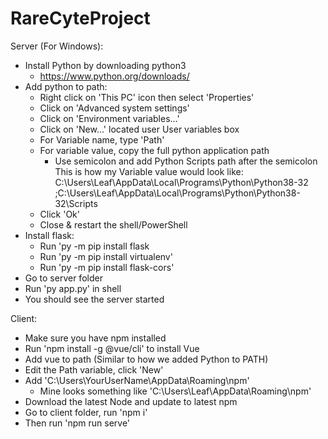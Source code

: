 # RareCyteProject
Server (For Windows):
- Install Python by downloading python3 
	- https://www.python.org/downloads/
- Add python to path:
	- Right click on 'This PC' icon then select 'Properties'
	- Click on 'Advanced system settings'
	- Click on 'Environment variables...'
	- Click on 'New...' located user User variables box
	- For Variable name, type 'Path'
	- For variable value, copy the full python application path
		- Use semicolon and add Python Scripts path after the semicolon
	This is how my Variable value would look like:
		C:\Users\Leaf\AppData\Local\Programs\Python\Python38-32
		;C:\Users\Leaf\AppData\Local\Programs\Python\Python38-32\Scripts
	- Click 'Ok'
	- Close & restart the shell/PowerShell 
- Install flask:
	- Run 'py -m pip install flask
	- Run 'py -m pip install virtualenv'
	- Run 'py -m pip install flask-cors'
- Go to server folder
- Run 'py app.py' in shell
- You should see the server started

Client:
- Make sure you have npm installed
- Run 'npm install -g @vue/cli' to install Vue
- Add vue to path (Similar to how we added Python to PATH)
- Edit the Path variable, click 'New'
- Add 'C:\Users\YourUserName\AppData\Roaming\npm'
	- Mine looks something like 'C:\Users\Leaf\AppData\Roaming\npm'
- Download the latest Node and update to latest npm
- Go to client folder, run 'npm i'
- Then run 'npm run serve'
